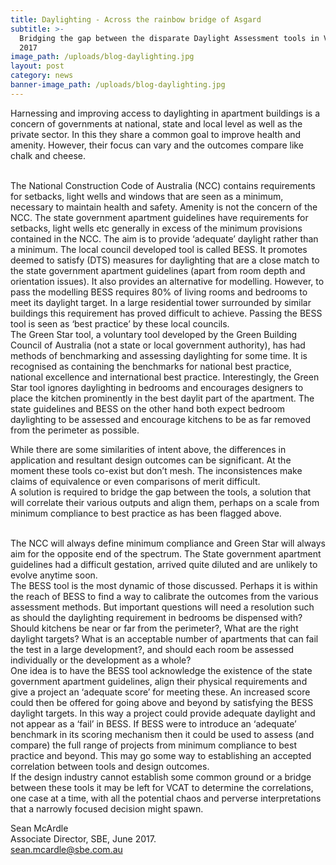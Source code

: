 ```yaml
---
title: Daylighting - Across the rainbow bridge of Asgard
subtitle: >-
  Bridging the gap between the disparate Daylight Assessment tools in Victoria,
  2017
image_path: /uploads/blog-daylighting.jpg
layout: post
category: news
banner-image_path: /uploads/blog-daylighting.jpg
---
```



Harnessing and improving access to daylighting in apartment buildings is a concern of governments at national, state and local level as well as the private sector. In this they share a common goal to improve health and amenity. However, their focus can vary and the outcomes compare like chalk and cheese.

<br>The National Construction Code of Australia (NCC) contains requirements for setbacks, light wells and windows that are seen as a minimum, necessary to maintain health and safety. Amenity is not the concern of the NCC. The state government apartment guidelines have requirements for setbacks, light wells etc generally in excess of the minimum provisions contained in the NCC. The aim is to provide ‘adequate’ daylight rather than a minimum. The local council developed tool is called BESS. It promotes deemed to satisfy (DTS) measures for daylighting that are a close match to the state government apartment guidelines (apart from room depth and orientation issues). It also provides an alternative for modelling. However, to pass the modelling BESS requires 80% of living rooms and bedrooms to meet its daylight target. In a large residential tower surrounded by similar buildings this requirement has proved difficult to achieve. Passing the BESS tool is seen as ‘best practice’ by these local councils.<br>The Green Star tool, a voluntary tool developed by the Green Building Council of Australia (not a state or local government authority), has had methods of benchmarking and assessing daylighting for some time. It is recognised as containing the benchmarks for national best practice, national excellence and international best practice. Interestingly, the Green Star tool ignores daylighting in bedrooms and encourages designers to place the kitchen prominently in the best daylit part of the apartment. The state guidelines and BESS on the other hand both expect bedroom daylighting to be assessed and encourage kitchens to be as far removed from the perimeter as possible.

While there are some similarities of intent above, the differences in application and resultant design outcomes can be significant. At the moment these tools co-exist but don’t mesh. The inconsistences make claims of equivalence or even comparisons of merit difficult.<br>A solution is required to bridge the gap between the tools, a solution that will correlate their various outputs and align them, perhaps on a scale from minimum compliance to best practice as has been flagged above.

<br>The NCC will always define minimum compliance and Green Star will always aim for the opposite end of the spectrum. The State government apartment guidelines had a difficult gestation, arrived quite diluted and are unlikely to evolve anytime soon.<br>The BESS tool is the most dynamic of those discussed. Perhaps it is within the reach of BESS to find a way to calibrate the outcomes from the various assessment methods. But important questions will need a resolution such as should the daylighting requirement in bedrooms be dispensed with? Should kitchens be near or far from the perimeter?, What are the right daylight targets? What is an acceptable number of apartments that can fail the test in a large development?, and should each room be assessed individually or the development as a whole?<br>One idea is to have the BESS tool acknowledge the existence of the state government apartment guidelines, align their physical requirements and give a project an ‘adequate score’ for meeting these. An increased score could then be offered for going above and beyond by satisfying the BESS daylight targets. In this way a project could provide adequate daylight and not appear as a ‘fail’ in BESS. If BESS were to introduce an ‘adequate’ benchmark in its scoring mechanism then it could be used to assess (and compare) the full range of projects from minimum compliance to best practice and beyond. This may go some way to establishing an accepted correlation between tools and design outcomes.<br>If the design industry cannot establish some common ground or a bridge between these tools it may be left for VCAT to determine the correlations, one case at a time, with all the potential chaos and perverse interpretations that a narrowly focused decision might spawn.

Sean McArdle<br>Associate Director, SBE, June 2017.<br>sean.mcardle@sbe.com.au